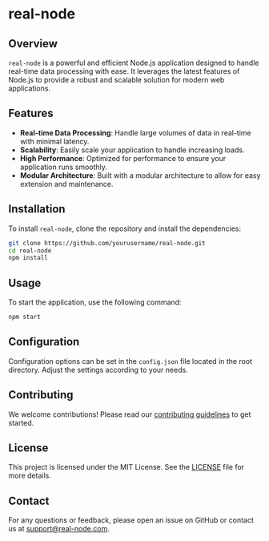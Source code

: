 # real-node

## Overview
`real-node` is a powerful and efficient Node.js application designed to handle real-time data processing with ease. It leverages the latest features of Node.js to provide a robust and scalable solution for modern web applications.

## Features
- **Real-time Data Processing**: Handle large volumes of data in real-time with minimal latency.
- **Scalability**: Easily scale your application to handle increasing loads.
- **High Performance**: Optimized for performance to ensure your application runs smoothly.
- **Modular Architecture**: Built with a modular architecture to allow for easy extension and maintenance.

## Installation
To install `real-node`, clone the repository and install the dependencies:
```bash
git clone https://github.com/yourusername/real-node.git
cd real-node
npm install
```

## Usage
To start the application, use the following command:
```bash
npm start
```

## Configuration
Configuration options can be set in the `config.json` file located in the root directory. Adjust the settings according to your needs.

## Contributing
We welcome contributions! Please read our [contributing guidelines](CONTRIBUTING.md) to get started.

## License
This project is licensed under the MIT License. See the [LICENSE](LICENSE) file for more details.

## Contact
For any questions or feedback, please open an issue on GitHub or contact us at support@real-node.com.
